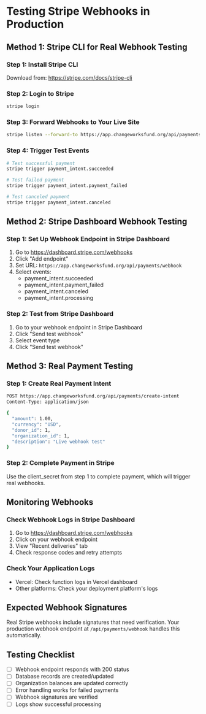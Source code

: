 # Testing Stripe Webhooks in Production

## Method 1: Stripe CLI for Real Webhook Testing

### Step 1: Install Stripe CLI
Download from: https://stripe.com/docs/stripe-cli

### Step 2: Login to Stripe
```bash
stripe login
```

### Step 3: Forward Webhooks to Your Live Site
```bash
stripe listen --forward-to https://app.changeworksfund.org/api/payments/webhook
```

### Step 4: Trigger Test Events
```bash
# Test successful payment
stripe trigger payment_intent.succeeded

# Test failed payment
stripe trigger payment_intent.payment_failed

# Test canceled payment
stripe trigger payment_intent.canceled
```

## Method 2: Stripe Dashboard Webhook Testing

### Step 1: Set Up Webhook Endpoint in Stripe Dashboard
1. Go to https://dashboard.stripe.com/webhooks
2. Click "Add endpoint"
3. Set URL: `https://app.changeworksfund.org/api/payments/webhook`
4. Select events:
   - payment_intent.succeeded
   - payment_intent.payment_failed
   - payment_intent.canceled
   - payment_intent.processing

### Step 2: Test from Stripe Dashboard
1. Go to your webhook endpoint in Stripe Dashboard
2. Click "Send test webhook"
3. Select event type
4. Click "Send test webhook"

## Method 3: Real Payment Testing

### Step 1: Create Real Payment Intent
```bash
POST https://app.changeworksfund.org/api/payments/create-intent
Content-Type: application/json

{
  "amount": 1.00,
  "currency": "USD",
  "donor_id": 1,
  "organization_id": 1,
  "description": "Live webhook test"
}
```

### Step 2: Complete Payment in Stripe
Use the client_secret from step 1 to complete payment, which will trigger real webhooks.

## Monitoring Webhooks

### Check Webhook Logs in Stripe Dashboard
1. Go to https://dashboard.stripe.com/webhooks
2. Click on your webhook endpoint
3. View "Recent deliveries" tab
4. Check response codes and retry attempts

### Check Your Application Logs
- Vercel: Check function logs in Vercel dashboard
- Other platforms: Check your deployment platform's logs

## Expected Webhook Signatures
Real Stripe webhooks include signatures that need verification. Your production webhook endpoint at `/api/payments/webhook` handles this automatically.

## Testing Checklist
- [ ] Webhook endpoint responds with 200 status
- [ ] Database records are created/updated
- [ ] Organization balances are updated correctly
- [ ] Error handling works for failed payments
- [ ] Webhook signatures are verified
- [ ] Logs show successful processing
